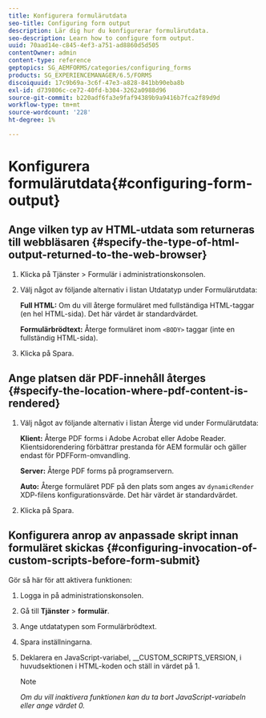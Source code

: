 ```yaml
---
title: Konfigurera formulärutdata
seo-title: Configuring form output
description: Lär dig hur du konfigurerar formulärutdata.
seo-description: Learn how to configure form output.
uuid: 70aad14e-c845-4ef3-a751-ad8860d5d505
contentOwner: admin
content-type: reference
geptopics: SG_AEMFORMS/categories/configuring_forms
products: SG_EXPERIENCEMANAGER/6.5/FORMS
discoiquuid: 17c9b69a-3c6f-47e3-a828-841bb90eba8b
exl-id: d739806c-ce72-40fd-b304-3262a0988d96
source-git-commit: b220adf6fa3e9faf94389b9a9416b7fca2f89d9d
workflow-type: tm+mt
source-wordcount: '228'
ht-degree: 1%

---
```


# Konfigurera formulärutdata{#configuring-form-output}

## Ange vilken typ av HTML-utdata som returneras till webbläsaren {#specify-the-type-of-html-output-returned-to-the-web-browser}

1. Klicka på Tjänster > Formulär i administrationskonsolen.
1. Välj något av följande alternativ i listan Utdatatyp under Formulärutdata:

   **Full HTML:** Om du vill återge formuläret med fullständiga HTML-taggar (en hel HTML-sida). Det här värdet är standardvärdet.

   **Formulärbrödtext:** Återge formuläret inom `<BODY>` taggar (inte en fullständig HTML-sida).

1. Klicka på Spara.

## Ange platsen där PDF-innehåll återges {#specify-the-location-where-pdf-content-is-rendered}

1. Välj något av följande alternativ i listan Återge vid under Formulärutdata:

   **Klient:** Återge PDF forms i Adobe Acrobat eller Adobe Reader. Klientsidorendering förbättrar prestanda för AEM formulär och gäller endast för PDFForm-omvandling.

   **Server:** Återge PDF forms på programservern.

   **Auto:** Återge formuläret PDF på den plats som anges av `dynamicRender` XDP-filens konfigurationsvärde. Det här värdet är standardvärdet.

1. Klicka på Spara.

## Konfigurera anrop av anpassade skript innan formuläret skickas {#configuring-invocation-of-custom-scripts-before-form-submit}

Gör så här för att aktivera funktionen:

1. Logga in på administrationskonsolen.
1. Gå till **Tjänster** > **formulär**.
1. Ange utdatatypen som Formulärbrödtext.
1. Spara inställningarna.
1. Deklarera en JavaScript-variabel, __CUSTOM_SCRIPTS_VERSION, i huvudsektionen i HTML-koden och ställ in värdet på 1.

   >[!NOTE]
   >
   >*Om du vill inaktivera funktionen kan du ta bort JavaScript-variabeln eller ange värdet 0.*
